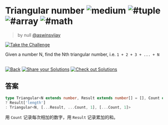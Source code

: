 <!--info-header-start--><h1>Triangular number <img src="https://img.shields.io/badge/-medium-d9901a" alt="medium"/> <img src="https://img.shields.io/badge/-%23tuple-999" alt="#tuple"/> <img src="https://img.shields.io/badge/-%23array-999" alt="#array"/> <img src="https://img.shields.io/badge/-%23math-999" alt="#math"/></h1><blockquote><p>by null <a href="https://github.com/aswinsvijay" target="_blank">@aswinsvijay</a></p></blockquote><p><a href="https://tsch.js.org/27152/play" target="_blank"><img src="https://img.shields.io/badge/-Take%20the%20Challenge-3178c6?logo=typescript&logoColor=white" alt="Take the Challenge"/></a> </p><!--info-header-end-->

Given a number N, find the Nth triangular number, i.e. `1 + 2 + 3 + ... + N`

<!--info-footer-start--><br><a href="../../README.md" target="_blank"><img src="https://img.shields.io/badge/-Back-grey" alt="Back"/></a> <a href="https://tsch.js.org/27152/answer" target="_blank"><img src="https://img.shields.io/badge/-Share%20your%20Solutions-teal" alt="Share your Solutions"/></a> <a href="https://tsch.js.org/27152/solutions" target="_blank"><img src="https://img.shields.io/badge/-Check%20out%20Solutions-de5a77?logo=awesome-lists&logoColor=white" alt="Check out Solutions"/></a> <!--info-footer-end-->

## 答案

```ts
type Triangular<N extends number, Result extends number[] = [], Count extends number[] = []> = Count['length'] extends N
? Result['length']
: Triangular<N, [...Result, ...Count, 1], [...Count, 1]>
```

用 `Count` 记录每次相加的数字，用 `Result` 记录累加的和。
